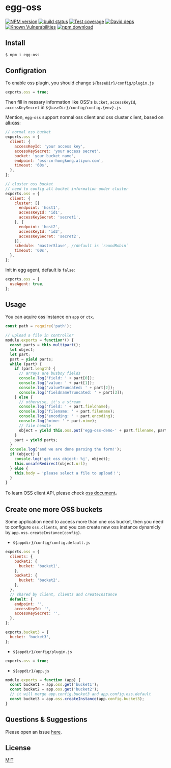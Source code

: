 # egg-oss

[![NPM version][npm-image]][npm-url]
[![build status][travis-image]][travis-url]
[![Test coverage][codecov-image]][codecov-url]
[![David deps][david-image]][david-url]
[![Known Vulnerabilities][snyk-image]][snyk-url]
[![npm download][download-image]][download-url]

[npm-image]: https://img.shields.io/npm/v/egg-oss.svg?style=flat-square
[npm-url]: https://npmjs.org/package/egg-oss
[travis-image]: https://img.shields.io/travis/eggjs/egg-oss.svg?style=flat-square
[travis-url]: https://travis-ci.org/eggjs/egg-oss
[codecov-image]: https://img.shields.io/codecov/c/github/eggjs/egg-oss.svg?style=flat-square
[codecov-url]: https://codecov.io/github/eggjs/egg-oss?branch=master
[david-image]: https://img.shields.io/david/eggjs/egg-oss.svg?style=flat-square
[david-url]: https://david-dm.org/eggjs/egg-oss
[snyk-image]: https://snyk.io/test/npm/egg-oss/badge.svg?style=flat-square
[snyk-url]: https://snyk.io/test/npm/egg-oss
[download-image]: https://img.shields.io/npm/dm/egg-oss.svg?style=flat-square
[download-url]: https://npmjs.org/package/egg-oss

<!--
Description here.
-->

## Install

```bash
$ npm i egg-oss
```

## Configration

To enable oss plugin, you should change `${baseDir}/config/plugin.js`

```js
exports.oss = true;
```

Then fill in nessary information like OSS's `bucket`, `accessKeyId`, `accessKeySecret` in `${baseDir}/config/config.{env}.js`

Mention, `egg-oss` support normal oss client and oss cluster client, based on [ali-oss](https://github.com/aliyun/oss-nodejs-sdk):

```js
// normal oss bucket
exports.oss = {
  client: {
    accessKeyId: 'your access key',
    accessKeySecret: 'your access secret',
    bucket: 'your bucket name',
    endpoint: 'oss-cn-hongkong.aliyun.com',
    timeout: '60s',
  },
};

// cluster oss bucket
// need to config all bucket information under cluster
exports.oss = {
  client: {
    cluster: [{
      endpoint: 'host1',
      accessKeyId: 'id1',
      accessKeySecret: 'secret1',
    }, {
      endpoint: 'host2',
      accessKeyId: 'id2',
      accessKeySecret: 'secret2',
    }],
    schedule: 'masterSlave', //default is `roundRobin`
    timeout: '60s',
  },
};
```

Init in egg agent, default is `false`:

```js
exports.oss = {
  useAgent: true,
};
```

## Usage

You can aquire oss instance on `app` or `ctx`.

```js
const path = require('path');

// upload a file in controller
module.exports = function*() {
  const parts = this.multipart();
  let object;
  let part;
  part = yield parts;
  while (part) {
    if (part.length) {
      // arrays are busboy fields
      console.log('field: ' + part[0]);
      console.log('value: ' + part[1]);
      console.log('valueTruncated: ' + part[2]);
      console.log('fieldnameTruncated: ' + part[3]);
    } else {
      // otherwise, it's a stream
      console.log('field: ' + part.fieldname);
      console.log('filename: ' + part.filename);
      console.log('encoding: ' + part.encoding);
      console.log('mime: ' + part.mime);
      // file handle
      object = yield this.oss.put('egg-oss-demo-' + part.filename, part);
    }
    part = yield parts;
  }
  console.log('and we are done parsing the form!');
  if (object) {
    console.log('get oss object: %j', object);
    this.unsafeRedirect(object.url);
  } else {
    this.body = 'please select a file to upload！';
  }
}
```

To learn OSS client API, please check [oss document](https://github.com/ali-sdk/ali-oss)。

## Create one more OSS buckets

Some application need to access more than one oss bucket, then you need to configure `oss.clients`, and
you can create new oss instance dynamicly by `app.oss.createInstance(config)`.

- `${appdir}/config/config.default.js`

```js
exports.oss = {
  clients: {
    bucket1: {
      bucket: 'bucket1',
    },
    bucket2: {
      bucket: 'bucket2',
    },
  },
  // shared by client, clients and createInstance
  default: {
    endpoint: '',
    accessKeyId: '',
    accessKeySecret: '',
  },
};

exports.bucket3 = {
  bucket: 'bucket3',
};
```

- `${appdir}/config/plugin.js`

```js
exports.oss = true;
```

- `${appdir}/app.js`

```js
module.exports = function (app) {
  const bucket1 = app.oss.get('bucket1');
  const bucket2 = app.oss.get('bucket2');
  // it will merge app.config.bucket3 and app.config.oss.default
  const bucket3 = app.oss.createInstance(app.config.bucket3);
}
```


## Questions & Suggestions

Please open an issue [here](https://github.com/eggjs/egg/issues).

## License

[MIT](LICENSE)
